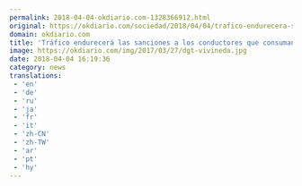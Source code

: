 ```yaml
---
permalink: 2018-04-04-okdiario.com-1328366912.html
original: https://okdiario.com/sociedad/2018/04/04/trafico-endurecera-sanciones-conductores-que-consuman-alcohol-drogas-2066869
domain: okdiario.com
title: 'Tráfico endurecerá las sanciones a los conductores que consuman alcohol y drogas'
image: https://okdiario.com/img/2017/03/27/dgt-vivineda.jpg
date: 2018-04-04 16:19:36
category: news
translations: 
 - 'en'
 - 'de'
 - 'ru'
 - 'ja'
 - 'fr'
 - 'it'
 - 'zh-CN'
 - 'zh-TW'
 - 'ar'
 - 'pt'
 - 'hy'
---
```


